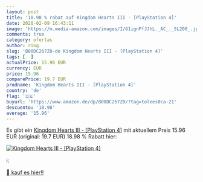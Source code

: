 ```yaml
---
layout: post
title: '18.98 % rabat auf Kingdom Hearts III - [PlayStation 4]'
date: 2020-02-09 16:43:11
image: 'https://m.media-amazon.com/images/I/61ignPfJJhL._AC_._SL200_.jpg'
comments: true
category: ofertas
author: ring
slug: 'B00DC267Z0-de Kingdom Hearts III - [PlayStation 4]'
tags: [  ]
actualPrice: 15.96 EUR
currency: EUR
price: 15.96
comparePrice: 19.7 EUR
prodname: 'Kingdom Hearts III - [PlayStation 4]'
country: 'de'
flag: '🇩🇪'
buyurl: 'https://www.amazon.de/dp/B00DC267Z0/?tag=tolees0ca-21'
descuento: '18.98'
average: '15.96'
---
```


Es gibt ein [Kingdom Hearts III - [PlayStation 4]](https://www.amazon.de/dp/B00DC267Z0/?tag=tolees0ca-21) mit aktuellem Preis 15.96 EUR (original: 19.7 EUR) 18.98 % Rabatt hier:

[![Kingdom Hearts III - [PlayStation 4]](https://m.media-amazon.com/images/I/61ignPfJJhL._AC_._SL200_.jpg)](https://www.amazon.de/dp/B00DC267Z0/?tag=tolees0ca-21)

ℹ️:


[🛒 kauf es hier!!](https://www.amazon.de/dp/B00DC267Z0/?tag=tolees0ca-21)

